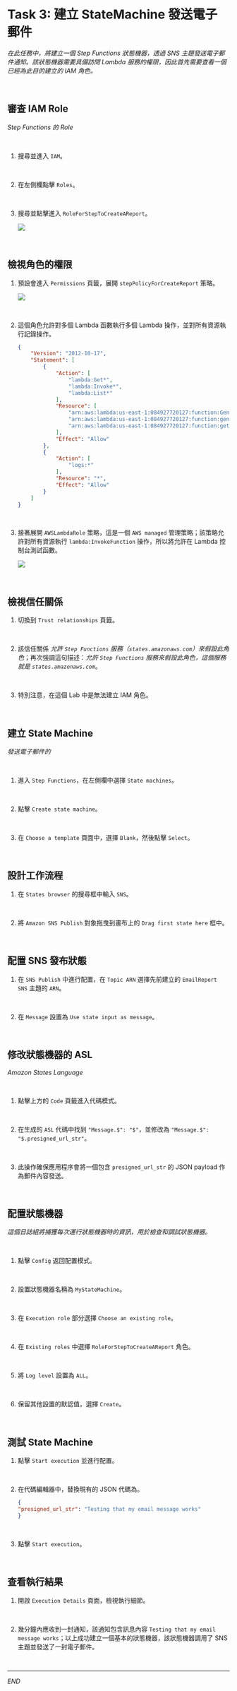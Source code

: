 # Task 3: 建立 StateMachine 發送電子郵件

_在此任務中，將建立一個 Step Functions 狀態機器，透過 SNS 主題發送電子郵件通知。該狀態機器需要具備訪問 Lambda 服務的權限，因此首先需要查看一個已經為此目的建立的 IAM 角色。_

<br>

## 審查 IAM Role

_Step Functions 的 Role_

<br>

1. 搜尋並進入 `IAM`。

<br>

2. 在左側欄點擊 `Roles`。

<br>

3. 搜尋並點擊進入 `RoleForStepToCreateAReport`。

    ![](images/img_16.png)

<br>

## 檢視角色的權限

1. 預設會進入 `Permissions` 頁籤，展開 `stepPolicyForCreateReport` 策略。

    ![](images/img_17.png)

<br>

2. 這個角色允許對多個 Lambda 函數執行多個 Lambda 操作，並對所有資源執行記錄操作。

    ```json
    {
        "Version": "2012-10-17",
        "Statement": [
            {
                "Action": [
                    "lambda:Get*",
                    "lambda:Invoke*",
                    "lambda:List*"
                ],
                "Resource": [
                    "arn:aws:lambda:us-east-1:084927720127:function:GeneratePresignedURL",
                    "arn:aws:lambda:us-east-1:084927720127:function:generateHTML",
                    "arn:aws:lambda:us-east-1:084927720127:function:getRealData"
                ],
                "Effect": "Allow"
            },
            {
                "Action": [
                    "logs:*"
                ],
                "Resource": "*",
                "Effect": "Allow"
            }
        ]
    }
    ```

<br>

3. 接著展開 `AWSLambdaRole` 策略，這是一個 `AWS managed` 管理策略；該策略允許對所有資源執行 `lambda:InvokeFunction` 操作，所以將允許在 Lambda 控制台測試函數。

    ![](images/img_18.png)

<br>

## 檢視信任關係

1. 切換到 `Trust relationships` 頁籤。

<br>

2. 該信任關係 _允許 `Step Functions` 服務（`states.amazonaws.com`）來假設此角色_；再次強調這句描述：_允許 `Step Functions` 服務來假設此角色，這個服務就是 `states.amazonaws.com`_。

<br>

3. 特別注意，在這個 Lab 中是無法建立 IAM 角色。

<br>

## 建立 State Machine

_發送電子郵件的_

<br>

1. 進入 `Step Functions`，在左側欄中選擇 `State machines`。

<br>

2. 點擊 `Create state machine`。

<br>

3. 在 `Choose a template` 頁面中，選擇 `Blank`，然後點擊 `Select`。

<br>

## 設計工作流程

1. 在 `States browser` 的搜尋框中輸入 `SNS`。

<br>

2. 將 `Amazon SNS Publish` 對象拖曳到畫布上的 `Drag first state here` 框中。

<br>

## 配置 SNS 發布狀態

1. 在 `SNS Publish` 中進行配置，在 `Topic ARN` 選擇先前建立的 `EmailReport SNS` 主題的 `ARN`。

<br>

2. 在 `Message` 設置為 `Use state input as message`。

<br>

## 修改狀態機器的 ASL

_Amazon States Language_

<br>

1. 點擊上方的 `Code` 頁籤進入代碼模式。

<br>

2. 在生成的 `ASL` 代碼中找到 `"Message.$": "$"`，並修改為 `"Message.$": "$.presigned_url_str"`。

<br>

3. 此操作確保應用程序會將一個包含 `presigned_url_str` 的 JSON payload 作為郵件內容發送。

<br>

## 配置狀態機器

_這個日誌組將捕獲每次運行狀態機器時的資訊，用於檢查和調試狀態機器。_

<br>

1. 點擊 `Config` 返回配置模式。

<br>

2. 設置狀態機器名稱為 `MyStateMachine`。

<br>

3. 在 `Execution role` 部分選擇 `Choose an existing role`。

<br>

4. 在 `Existing roles` 中選擇 `RoleForStepToCreateAReport` 角色。

<br>

5. 將 `Log level` 設置為 `ALL`。

<br>

6. 保留其他設置的默認值，選擇 `Create`。

<br>

## 測試 State Machine

1. 點擊 `Start execution` 並進行配置。

<br>

2. 在代碼編輯器中，替換現有的 JSON 代碼為。

    ```json
    {
    "presigned_url_str": "Testing that my email message works"
    }
    ```

<br>

3. 點擊 `Start execution`。

<br>

## 查看執行結果

1. 開啟 `Execution Details` 頁面，檢視執行細節。

<br>

2. 幾分鐘內應收到一封通知，該通知包含訊息內容 `Testing that my email message works`；以上成功建立一個基本的狀態機器，該狀態機器調用了 SNS 主題並發送了一封電子郵件。

<br>

___

_END_